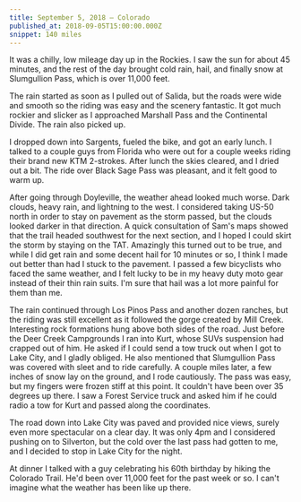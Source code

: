 ```yaml
---
title: September 5, 2018 — Colorado
published_at: 2018-09-05T15:00:00.000Z
snippet: 140 miles
---
```


<NoteTitle
  title="September 5, 2018 — Colorado"
  subtitle="140 miles"
/>

It was a chilly, low mileage day up in the Rockies. I saw the sun for about 45 minutes, and the rest of the day brought cold rain, hail, and finally snow at Slumgullion Pass, which is over 11,000 feet.

The rain started as soon as I pulled out of Salida, but the roads were wide and smooth so the riding was easy and the scenery fantastic. It got much rockier and slicker as I approached Marshall Pass and the Continental Divide. The rain also picked up.

<BigLazyImage src="https://s3.amazonaws.com/tat.honkytonk.in/19/IMG_2911.jpg" />
<BigLazyImage src="https://s3.amazonaws.com/tat.honkytonk.in/19/IMG_2912.jpg" />
<BigLazyImage src="https://s3.amazonaws.com/tat.honkytonk.in/19/IMG_2915.jpg" />

I dropped down into Sargents, fueled the bike, and got an early lunch. I talked to a couple guys from Florida who were out for a couple weeks riding their brand new KTM 2-strokes. After lunch the skies cleared, and I dried out a bit. The ride over Black Sage Pass was pleasant, and it felt good to warm up.

<BigLazyImage src="https://s3.amazonaws.com/tat.honkytonk.in/19/IMG_2924.jpg" />

After going through Doyleville, the weather ahead looked much worse. Dark clouds, heavy rain, and lightning to the west. I considered taking US-50 north in order to stay on pavement as the storm passed, but the clouds looked darker in that direction. A quick consultation of Sam's maps showed that the trail headed southwest for the next section, and I hoped I could skirt the storm by staying on the TAT. Amazingly this turned out to be true, and while I did get rain and some decent hail for 10 minutes or so, I think I made out better than had I stuck to the pavement. I passed a few bicyclists who faced the same weather, and I felt lucky to be in my heavy duty moto gear instead of their thin rain suits. I'm sure that hail was a lot more painful for them than me.

<BigLazyImage src="https://s3.amazonaws.com/tat.honkytonk.in/19/IMG_2930.jpg" />
<BigLazyImage src="https://s3.amazonaws.com/tat.honkytonk.in/19/IMG_2933.jpg" />
<BigLazyImage src="https://s3.amazonaws.com/tat.honkytonk.in/19/IMG_2936.jpg" />

The rain continued through Los Pinos Pass and another dozen ranches, but the riding was still excellent as it followed the gorge created by Mill Creek. Interesting rock formations hung above both sides of the road. Just before the Deer Creek Campgrounds I ran into Kurt, whose SUVs suspension had crapped out of him. He asked if I could send a tow truck out when I got to Lake City, and I gladly obliged. He also mentioned that Slumgullion Pass was covered with sleet and to ride carefully. A couple miles later, a few inches of snow lay on the ground, and I rode cautiously. The pass was easy, but my fingers were frozen stiff at this point. It couldn't have been over 35 degrees up there. I saw a Forest Service truck and asked him if he could radio a tow for Kurt and passed along the coordinates.

<BigLazyImage src="https://s3.amazonaws.com/tat.honkytonk.in/19/IMG_2939.jpg" />
<BigLazyImage src="https://s3.amazonaws.com/tat.honkytonk.in/19/IMG_2941.jpg" />
<BigLazyImage src="https://s3.amazonaws.com/tat.honkytonk.in/19/IMG_2944.jpg" />

The road down into Lake City was paved and provided nice views, surely even more spectacular on a clear day. It was only 4pm and I considered pushing on to Silverton, but the cold over the last pass had gotten to me, and I decided to stop in Lake City for the night.

At dinner I talked with a guy celebrating his 60th birthday by hiking the Colorado Trail. He'd been over 11,000 feet for the past week or so. I can't imagine what the weather has been like up there.
